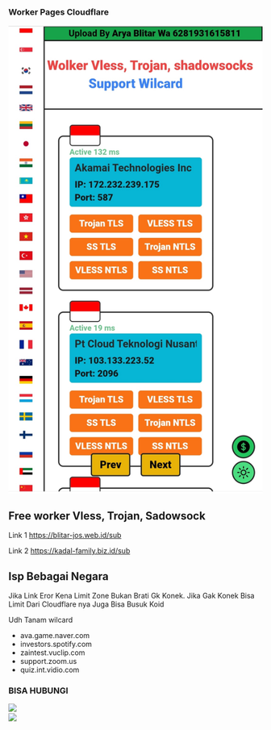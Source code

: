 ### Worker Pages Cloudflare

![logo](https://raw.githubusercontent.com/Arya-Blitar22/wolker/main/wic.png)

## Free worker Vless, Trojan, Sadowsock
Link 1
https://blitar-jos.web.id/sub

Link 2
https://kadal-family.biz.id/sub

## Isp Bebagai Negara
Jika Link Eror Kena Limit Zone Bukan Brati Gk Konek. Jika Gak Konek Bisa Limit Dari Cloudflare nya Juga Bisa Busuk Koid

Udh Tanam wilcard
- ava.game.naver.com
- investors.spotify.com
- zaintest.vuclip.com
- support.zoom.us
- quiz.int.vidio.com

  
### BISA HUBUNGI
<a href="https://t.me/AryaBlitar" target=”_blank”><img src="https://img.shields.io/static/v1?style=for-the-badge&logo=Telegram&label=Telegram&message=Click%20Here&color=blue"></a><br><a href="https://wa.me/6281931615811" target=”_blank”><img src="https://img.shields.io/static/v1?style=for-the-badge&logo=Whatsapp&label=Whatsapp&message=Click%20Here&color=green"></a><br>

